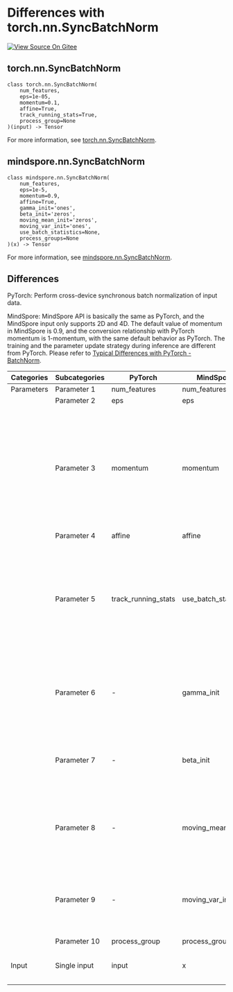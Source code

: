 # Differences with torch.nn.SyncBatchNorm

[![View Source On Gitee](https://mindspore-website.obs.cn-north-4.myhuaweicloud.com/website-images/r2.1/resource/_static/logo_source_en.svg)](https://gitee.com/mindspore/docs/blob/r2.1/docs/mindspore/source_en/note/api_mapping/pytorch_diff/SyncBatchNorm.md)

## torch.nn.SyncBatchNorm

```text
class torch.nn.SyncBatchNorm(
    num_features,
    eps=1e-05,
    momentum=0.1,
    affine=True,
    track_running_stats=True,
    process_group=None
)(input) -> Tensor
```

For more information, see [torch.nn.SyncBatchNorm](https://pytorch.org/docs/1.8.1/generated/torch.nn.SyncBatchNorm.html).

## mindspore.nn.SyncBatchNorm

```text
class mindspore.nn.SyncBatchNorm(
    num_features,
    eps=1e-5,
    momentum=0.9,
    affine=True,
    gamma_init='ones',
    beta_init='zeros',
    moving_mean_init='zeros',
    moving_var_init='ones',
    use_batch_statistics=None,
    process_groups=None
)(x) -> Tensor
```

For more information, see [mindspore.nn.SyncBatchNorm](https://mindspore.cn/docs/en/r2.1/api_python/nn/mindspore.nn.SyncBatchNorm.html).

## Differences

PyTorch: Perform cross-device synchronous batch normalization of input data.

MindSpore: MindSpore API is basically the same as PyTorch, and the MindSpore input only supports 2D and 4D. The default value of momentum in MindSpore is 0.9, and the conversion relationship with PyTorch momentum is 1-momentum, with the same default behavior as PyTorch. The training and the parameter update strategy during inference are different from PyTorch. Please refer to [Typical Differences with PyTorch - BatchNorm](https://www.mindspore.cn/docs/en/r2.1/migration_guide/typical_api_comparision.html#nn-batchnorm2d).

| Categories | Subcategories | PyTorch      | MindSpore     | Differences   |
| ---------- | ------------- | ------------ | ---------     | ------------- |
| Parameters | Parameter 1  | num_features        | num_features         | -                                                            |
|      | Parameter 2  | eps                 | eps                  | -                                                            |
|      | Parameter 3  | momentum            | momentum             | Consistent functionality, but the default value is 0.1 in PyTorch and 0.9 in MindSpore. The conversion relationship with PyTorch momentum is 1-momentum with the same default behavior as PyTorch        |
|      | Parameter 4  | affine              | affine               | -                                                            |
|      | Parameter 5  | track_running_stats              | use_batch_statistics               | Consistent function. Different values correspond to different default methods. Please refer to [Typical Differences with PyTorch - nn.BatchNorm2d](https://www.mindspore.cn/docs/en/r2.1/migration_guide/typical_api_comparision.html#nn-batchnorm2d) for detailed differences comparison                               |
|      | Parameter 6  | -                   | gamma_init           |    PyTorch does not have this parameter, and MindSpore can initialize the value of the parameter gamma    |
|      | Parameter 7  | -                   | beta_init            |    PyTorch does not have this parameter, and MindSpore can initialize the value of the parameter beta     |
|      | Parameter 8  | -                   | moving_mean_init     |    PyTorch does not have this parameter, and MindSpore can initialize the value of the parameter moving_mean    |
|      | Parameter 9  | -                   | moving_var_init      |    PyTorch does not have this parameter, and MindSpore can initialize the value of the parameter moving_var     |
|      | Parameter 10  | process_group        | process_groups      |    -     |
| Input | Single input | input               | x                    | Interface input. MindSpore only supports 2-D and 4-D input |


